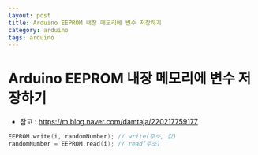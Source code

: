 ```yaml
---
layout: post
title: Arduino EEPROM 내장 메모리에 변수 저장하기
category: arduino
tags: arduino
---
```


# Arduino EEPROM 내장 메모리에 변수 저장하기

* 참고 : https://m.blog.naver.com/damtaja/220217759177

```c++
EEPROM.write(i, randomNumber); // write(주소, 값)
randomNumber = EEPROM.read(i); // read(주소)
```